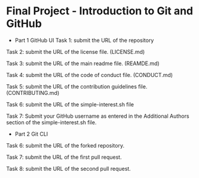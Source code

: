 # Final Project - Introduction to Git and GitHub

- Part 1 GitHub UI 
Task 1: submit the URL of the repository 

Task 2: submit the URL of the license file. (LICENSE.md)

Task 3: submit the URL of the main readme file. (REAMDE.md)

Task 4: submit the URL of the code of conduct file. (CONDUCT.md)

Task 5: submit the URL of the contribution guidelines file. (CONTRIBUTING.md)

Task 6: submit the URL of the simple-interest.sh file 

Task 7: Submit your GitHub username as entered in the Additional Authors section of the simple-interest.sh file. 

- Part 2 Git CLI 

Task 6: submit the URL of the forked repository. 

Task 7: submit the URL of the first pull request. 

Task 8: submit the URL of the second pull request. 

